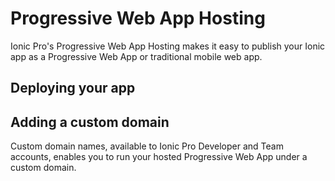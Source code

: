 # Progressive Web App Hosting

Ionic Pro's Progressive Web App Hosting makes it easy to publish your Ionic app as a Progressive Web App or traditional mobile web app.

## Deploying your app


## Adding a custom domain

Custom domain names, available to Ionic Pro Developer and Team accounts, enables you to run your hosted Progressive Web App under a custom domain.
